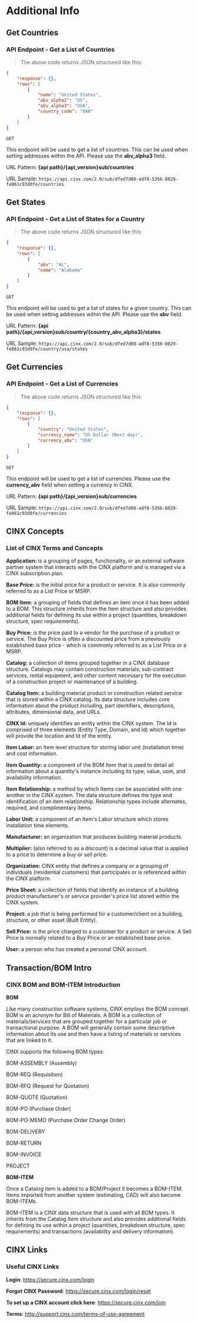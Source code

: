 # Additional Info
## Get Countries
### API Endpoint - Get a List of Countries

> The above code returns JSON structured like this:

```json
{
    "response": {},
    "rows": [
        {
			"name": "United States",
			"abv_alpha2": "US",
			"abv_alpha3": "USA",
			"country_code": "840"
		}
    ]
}
```
`GET`

This endpoint will be used to get a list of countries. This can be used when setting addresses within the API. Please use the **abv_alpha3** field.

URL Pattern: **{api path}/{api_version}sub/countries**

URL Sample: `https://api.cinx.com/2.0/sub/dfed7d88-adf8-5356-8029-fe061c93d0fe/countries`

## Get States
### API Endpoint - Get a List of States for a Country

> The above code returns JSON structured like this:

```json
{
    "response": {},
    "rows": [
        {
			"abv": "AL",
			"name": "Alabama"
		}
    ]
}
```
`GET`

This endpoint will be used to get a list of states for a given country. This can be used when setting addresses within the API.  Please use the **abv** field.

URL Pattern: **{api path}/{api_version}sub/country/{country_abv_alpha3}/states**

URL Sample: `https://api.cinx.com/2.0/sub/dfed7d88-adf8-5356-8029-fe061c93d0fe/country/usa/states`

## Get Currencies
### API Endpoint - Get a List of Currencies

> The above code returns JSON structured like this:

```json
{
    "response": {},
    "rows": [
        {
			"country": "United States",
			"currency_name": "US Dollar (Next day)",
			"currency_abv": "USN"
		}
    ]
}
```
`GET`

This endpoint will be used to get a list of currencies. Please use the **currency_abv** field when setting a currency in CINX.

URL Pattern: **{api path}/{api_version}sub/currencies**

URL Sample: `https://api.cinx.com/2.0/sub/dfed7d88-adf8-5356-8029-fe061c93d0fe/currencies`

## CINX Concepts
### List of CINX Terms and Concepts

**Application:** is a grouping of pages, functionality, or an external software partner system that interacts
with the CINX platform and is managed via a CINX subscription plan.

**Base Price:** is the initial price for a product or service. It is also commonly referred to as a List Price or
MSRP.

**BOM Item:** a grouping of fields that defines an item once it has been added to a BOM. This structure
inherits from the Item structure and also provides additional fields for defining its use within a project
(quantities, breakdown structure, spec requirements).

**Buy Price:** is the price paid to a vendor for the purchase of a product or service. The Buy Price is often a
discounted price from a previously established base price - which is commonly referred to as a List Price
or a MSRP.

**Catalog:** a collection of items grouped together in a CINX database structure. Catalogs may contain
construction materials, sub-contract services, rental equipment, and other content necessary for the
execution of a construction project or maintenance of a building.

**Catalog Item:** a building material product or construction related service that is stored within a CINX
catalog. Its data structure includes core information about the product including, part identifiers,
descriptions, attributes, dimensional data, and URLs.

**CINX Id:** uniquely identifies an entity within the CINX system. The Id is comprised of three elements
(Entity Type, Domain, and Id) which together will provide the location and Id of the entity.

**Item Labor:** an Item level structure for storing labor unit (installation time) and cost information.

**Item Quantity:** a component of the BOM Item that is used to detail all information about a quantity's
instance including its type, value, uom, and availability information.

**Item Relationship:** a method by which Items can be associated with one another in the CINX system.
The data structure defines the type and identification of an item relationship. Relationship types include
alternates, required, and complimentary items.

**Labor Unit:** a component of an Item's Labor structure which stores installation time elements.

**Manufacturer:** an organization that produces building material products.

**Multiplier:** (also referred to as a discount) is a decimal value that is applied to a price to determine a buy or
sell price.

**Organization:** CINX entity that defines a company or a grouping of individuals (residential customers)
that participates or is referenced within the CINX platform.

**Price Sheet:** a collection of fields that identify an instance of a building product manufacturer's or
service provider's price list stored within the CINX system.


**Project:** a job that is being performed for a customer/client on a building, structure, or other asset (Built
Entity).

**Sell Price:** is the price charged to a customer for a product or service. A Sell Price is normally related to a Buy Price or an established base price.

**User:** a person who has created a personal CINX account.

## Transaction/BOM Intro
### CINX BOM and BOM-ITEM Introduction

**BOM**

Like many construction software systems, CINX employs the BOM concept. BOM is an acronym for Bill of Materials. A BOM is a collection of materials/services that are grouped together for a particular job or transactional purpose. A BOM will generally contain some descriptive information about its use and then have a listing of materials or services that are linked to it.   

CINX supports the following BOM types:

BOM-ASSEMBLY (Assembly)

BOM-REQ (Requisition)

BOM-RFQ (Request for Quotation)

BOM-QUOTE (Quotation)

BOM-PO (Purchase Order)

BOM-PO-MEMO (Purchase Order Change Order)

BOM-DELIVERY

BOM-RETURN

BOM-INVOICE

PROJECT

**BOM-ITEM**

Once a Catalog item is added to a BOM/Project it becomes a BOM-ITEM. Items imported from another system (estimating, CAD) will also become BOM-ITEMs.

BOM-ITEM is a CINX data structure that is used with all BOM types. It inherits from the Catalog Item structure and also provides additional fields for defining its use within a project (quantities, breakdown structure, spec requirements) and transactions (availability and delivery information).

## CINX Links
### Useful CINX Links


**Login**: https://secure.cinx.com/login

**Forgot CINX Password**: https://secure.cinx.com/login/reset

**To set up a CINX account click here**: https://secure.cinx.com/join

**Terms**: http://support.cinx.com/terms-of-use-agreement

 
